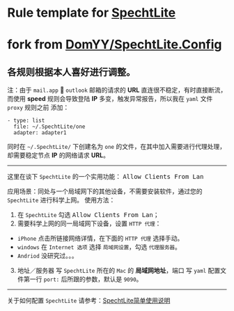 # Rule template for [SpechtLite](https://github.com/zhuhaow/SpechtLite)

# fork from [DomYY/SpechtLite.Config](https://github.com/DomYY/SpechtLite.Config)

## 各规则根据本人喜好进行调整。
注：由于 `mail.app` 🔗 `outlook` 邮箱的请求的 **URL** 直连很不稳定，有时直接断流，而使用 **speed** 规则会导致登陆 **IP** 多变，触发异常报告，所以我在 `yaml` 文件 `proxy` 规则之前 添加：
```
- type: list
  file: ~/.SpechtLite/one
  adapter: adapter1
```
同时在 `~/.SpechtLite/` 下创建名为  `one` 的文件，在其中加入需要进行代理处理，却需要稳定节点 **IP** 的网络请求 **URL**。

---
这里在谈下 `SpechtLite` 的一个实用功能： <kbd>Allow Clients From Lan</kbd>

应用场景：同处与一个局域网下的其他设备，不需要安装软件，通过您的 `SpechtLite` 进行科学上网。
使用方法：

1. 在 `SpechtLite` 勾选 <kbd>Allow Clients From Lan</kbd>；
2. 需要科学上网的同一局域网下设备，设置 `HTTP 代理`：
  - `iPhone` 点击所链接网络详情，在下面的 `HTTP 代理` 选择手动。
  - `windows` 在 `Internet 选项` 选择 `局域网设置`，勾选 `代理服务器`。
  - `Andriod` 没研究过。。。
3. 地址／服务器 写 `SpechtLite` 所在的 `Mac` 的 **局域网地址**，端口 写 `yaml` 配置文件第一行 `port:` 后所跟的参数，默认是 `9090`。


---


关于如何配置 `SpechtLite` 请参考：[SpechtLite简单使用说明](http://chengluffy.tech/2016/11/29/SpechtLite简单使用说明/)
